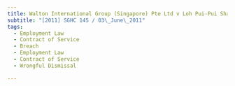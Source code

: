 ```yaml
---
title: Walton International Group (Singapore) Pte Ltd v Loh Pui-Pui Sharon
subtitle: "[2011] SGHC 145 / 03\_June\_2011"
tags:
  - Employment Law
  - Contract of Service
  - Breach
  - Employment Law
  - Contract of Service
  - Wrongful Dismissal

---
```


